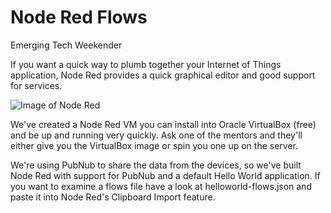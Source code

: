 Node Red Flows
==============

Emerging Tech Weekender

If you want a quick way to plumb together your Internet of Things application, Node Red provides a quick graphical editor and good support for services.

![Image of Node Red](https://raw.githubusercontent.com/jsoxford/emerging-tech/gh-pages/node-red/node-red-helloworld.png)

We've created a Node Red VM you can install into Oracle VirtualBox (free) and be up and running very quickly. Ask one of the mentors and they'll either give you the VirtualBox image or spin you one up on the server.

We're using PubNub to share the data from the devices, so we've built Node Red with support for PubNub and a default Hello World application. If you want to examine a flows file have a look at helloworld-flows.json and paste it into Node Red's Clipboard Import feature.
